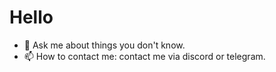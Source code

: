 
# Hello
- 💬 Ask me about things you don't know.
- 📫 How to contact me: contact me via discord or telegram.
